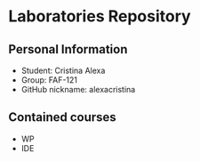 Laboratories Repository
=======================

Personal Information
--------------------

+ Student: Cristina Alexa
+ Group: FAF-121
+ GitHub nickname: alexacristina

Contained courses
-----------------

+ WP
+ IDE
